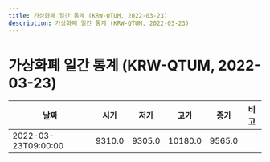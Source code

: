 ```yaml
---
title: 가상화폐 일간 통계 (KRW-QTUM, 2022-03-23)
description: 가상화폐 일간 통계 (KRW-QTUM, 2022-03-23)
---
```


가상화폐 일간 통계 (KRW-QTUM, 2022-03-23)
===

|날짜|시가|저가|고가|종가|비고|
|--|--|--|--|--|--|
|2022-03-23T09:00:00|9310.0|9305.0|10180.0|9565.0|    |
